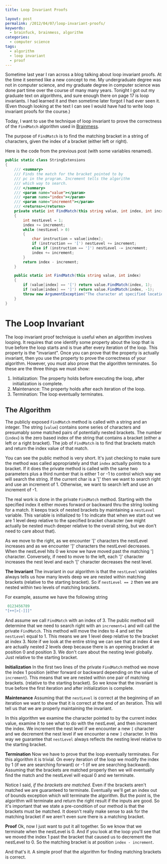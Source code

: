 ```yaml
---
title: Loop Invariant Proofs

layout: post
permalink: /2012/04/07/loop-invariant-proofs/
keywords:
  - brainfuck, brainmess, algorithm
categories:
  - computer science
tags:
  - algorithm
  - loop invariant
  - proof
---
```

Sometime last year I ran across a blog talking about loop invariant proofs. <!--more--> At the time it seemed like a new concept to me. My undergraduate degree was not in computer science, and my graduate degree in computer science was done part time over the course of many many years. Tonight I got out my graduate text on algorithms, and sure enough there on page 17 is loop invariants. I had learned it and then sometime later forgot I had ever seen it. (Even though looking at the text I can see I would have had to write loop invariant proofs for the course.)

Today, I want to use the technique of loop invariant to prove the correctness of the `FindMatch` algorithm used in [Brainmess][1].

The purpose of `FindMatch` is to find the matching bracket in a string of characters, given the index of a bracket (either left or right).

Here is the code from the previous post (with some variables renamed).

```csharp
public static class StringExtensions
{
    /// <summary>
    /// Finds the match for the bracket pointed to by
    /// pc in the program. Increment tells the algorithm
    /// which way to search.
    /// </summary>
    /// <param name="value"></param>
    /// <param name="index"></param>
    /// <param name="increment"></param>
    /// <returns></returns>
    private static int FindMatch(this string value, int index, int increment)
    {
        int nestLevel = 1;
        index += increment;
        while (nestLevel > 0)
        {
            char instruction = value[index];
            if (instruction == '[') nestLevel += increment;
            else if (instruction == ']') nestLevel -= increment;
            index += increment;
        }
        return index - increment;
    }

    public static int FindMatch(this string value, int index)
    {
        if (value[index] == '[') return value.FindMatch(index, 1);
        if (value[index] == ']') return value.FindMatch(index, -1);
        throw new ArgumentException("The character at specified location is not a square bracket");
    }
}
```

# The Loop Invariant

The loop invariant proof technique is useful when an algorithm involves looping. It requires that one identify some property about the loop that is true before the loop starts and is true after every iteration of the loop. This property is the "invariant". Once you can prove that the property is actually invariant, then you use the property to prove the correctness of your algorithm. However, you must also prove that the algorithm terminates. So these are the three things we must show:

  1. Initialization: The property holds before executing the loop, after initialization is complete.
  2. Maintenance: The property holds after each iteration of the loop.
  3. Termination: The loop eventually terminates.

## The Algorithm

The publicly exposed `FindMatch` method is called with a string and an integer. The string (`value`) contains some series of characters and presumably some matched pairs of potentially nested brackets. The number (`index`) is the zero based index of the string that contains a bracket (either a left or a right bracket). The job of `FindMatch` is to find that brackets match and return the index value of that match.

You can see the public method is very short. It's just checking to make sure the method was called appropriately and that `index` actually points to a bracket. If it does the private method is called with the same two parameters plus a third number that is either 1 or -1 to control which way we will search the string. If the current char is a '[' then we want to search right and use an increment of 1. Otherwise, we want to search left and use an increment of -1.

The real work is done in the private `FindMatch` method. Starting with the specified index it either moves forward or backward thru the string looking for a match. It keeps track of nested brackets by maintaining a `nestLevel` variable. This variable is initialized to 1 to indicate that when we start out we are 1 level deep relative to the specified bracket character (we might actually be nested much deeper relative to the overall string, but we don't need to care about that).

As we move to the right, as we encounter '[' characters the nestLevel increases and as we encounter ']' characters the nestLevel decreases. When the nestLevel hits 0 we know we have moved past the matching '] character. Conversely, if need to move to the left, each ']' character increases the nest level and each '[' character decreases the nest level.

**The Invariant**
The invariant in our algorithm is that the `nestLevel` variables always tells us how many levels deep we are nested within matching brackets (relative to the starting bracket). So if `nestLevel == 2` then we are nested within two levels of matching brackets.

For example, assume we have the following string

```csharp
 0123456789
"[++[>[-]]]"
```

And assume we call `FindMatch` with an index of 3. The public method will determine that we need to search right with an `increment=1` and will call the private `FindMatch`. This method will move the index to 4 and set the `nestLevel` equal to 1. This means we are 1 level deep relative to the bracket at index 3. Note if we look at the entire string we can see that at index 4 we are actually nested 2 levels deep because there is an opening bracket at position 0 and position 3. We don't care about the nesting level globally. Just relative to the starting bracket.

**Initialization**
In the first two lines of the private `FindMatch` method we move the index 1 position (either forward or backward depending on the value of `increment`). This means that we are nested within one pair of matching brackets. (relative to the starting bracket). So we know that the invariant is true before the first iteration and after initialization is complete.

**Maintenance**
Assuming that the `nestLevel` is correct at the beginning of an iteration we want to show that it is correct at the end of an iteration. This will tell us that we are properly maintaining the invariant.

In this algorithm we examine the character pointed to by the current index value, examine it to see what to do with the nestLevel, and then increment the index. We increment the nest level if we encounter a new `[` character and we decrement the nest level if we encounter a new `]` character. In this way we guarantee that `nestLevel` always reflects the nesting level relative to the starting bracket.

**Termination**
Now we have to prove that the loop eventually terminates. For this algorithm it is trivial. On every iteration of the loop we modify the index by 1 (if we are searching forward) or -1 (if we are searching backward). Assuming that the brackets are matched properly then we will eventually find the match and the nestLevel will equal 0 and we terminate.

Notice I said, *if the brackets are matched*. Even if the brackets aren't matched we are guaranteed to terminate. Eventually we'll get an index out of bounds exception which will terminate the algorithm. But the point is, the algorithm will terminate and return the right result if the inputs are good. So it's important that we state a pre-condition of our method is that the brackets must be matched. It doesn't really make sense to ask for the matching bracket if we aren't even sure there is a matching bracket.

**Proof**
Ok, now I just want to put it all together. So we know that we terminate when the nestLevel is 0. And if you look at the loop you'll see that we moved the index 1 past the bracket that caused us to decrement the nestLevel to 0. So the matching bracket is at position `index - increment`.

And that's it. A simple proof that the algorithm for finding matching brackets is correct.

 [1]: http://loominate.net/2012/03/19/brainmess-extract-jump-methods/ "Brainmess: Extract Jump Methods"
